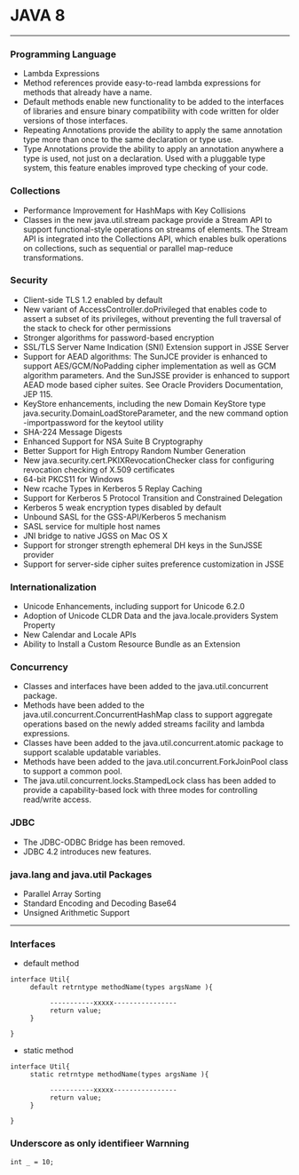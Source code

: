 # JAVA 8 

---

### Programming Language 
* Lambda Expressions
* Method references provide easy-to-read lambda expressions for methods that already have a name.
* Default methods enable new functionality to be added to the interfaces of libraries and ensure binary compatibility with code written for older versions of those interfaces.
* Repeating Annotations provide the ability to apply the same annotation type more than once to the same declaration or type use.
* Type Annotations provide the ability to apply an annotation anywhere a type is used, not just on a declaration. Used with a pluggable type system, this feature enables improved type checking of your code.

### Collections
* Performance Improvement for HashMaps with Key Collisions
* Classes in the new java.util.stream package provide a Stream API to support functional-style operations on streams of elements. The Stream API is integrated into the Collections API, which enables bulk operations on collections, such as sequential or parallel map-reduce transformations.


### Security
* Client-side TLS 1.2 enabled by default
* New variant of AccessController.doPrivileged that enables code to assert a subset of its privileges, without preventing the full traversal of the stack to check for other permissions
* Stronger algorithms for password-based encryption
* SSL/TLS Server Name Indication (SNI) Extension support in JSSE Server
* Support for AEAD algorithms: The SunJCE provider is enhanced to support AES/GCM/NoPadding cipher implementation as well as GCM algorithm parameters. And the SunJSSE provider is enhanced to support AEAD mode based cipher suites. See Oracle Providers Documentation, JEP 115.
* KeyStore enhancements, including the new Domain KeyStore type java.security.DomainLoadStoreParameter, and the new command option -importpassword for the keytool utility
* SHA-224 Message Digests
* Enhanced Support for NSA Suite B Cryptography
* Better Support for High Entropy Random Number Generation
* New java.security.cert.PKIXRevocationChecker class for configuring revocation checking of X.509 certificates
* 64-bit PKCS11 for Windows
* New rcache Types in Kerberos 5 Replay Caching
* Support for Kerberos 5 Protocol Transition and Constrained Delegation
* Kerberos 5 weak encryption types disabled by default
* Unbound SASL for the GSS-API/Kerberos 5 mechanism
* SASL service for multiple host names
* JNI bridge to native JGSS on Mac OS X
* Support for stronger strength ephemeral DH keys in the SunJSSE provider
* Support for server-side cipher suites preference customization in JSSE

### Internationalization
* Unicode Enhancements, including support for Unicode 6.2.0
* Adoption of Unicode CLDR Data and the java.locale.providers System Property
* New Calendar and Locale APIs
* Ability to Install a Custom Resource Bundle as an Extension

### Concurrency
* Classes and interfaces have been added to the java.util.concurrent package.
* Methods have been added to the java.util.concurrent.ConcurrentHashMap class to support aggregate operations based on the newly added streams facility and lambda expressions.
* Classes have been added to the java.util.concurrent.atomic package to support scalable updatable variables.
* Methods have been added to the java.util.concurrent.ForkJoinPool class to support a common pool.
* The java.util.concurrent.locks.StampedLock class has been added to provide a capability-based lock with three modes for controlling read/write access.


### JDBC
* The JDBC-ODBC Bridge has been removed.
* JDBC 4.2 introduces new features.

### java.lang and java.util Packages
* Parallel Array Sorting
* Standard Encoding and Decoding Base64
* Unsigned Arithmetic Support


-----

### Interfaces 
* default method
```
interface Util{
     default retrntype methodName(types argsName ){

     	  -----------xxxxx----------------
     	  return value;
     }

}
``` 

* static method 
```
interface Util{
     static retrntype methodName(types argsName ){

     	  -----------xxxxx----------------
     	  return value;
     }

}
``` 

### Underscore as only identifieer Warnning 
```
int _ = 10;
```
